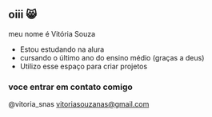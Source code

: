 ## oiii 😸

meu nome é Vitória Souza

- Estou estudando na alura
- cursando o último ano do ensino médio (graças a deus)
- Utilizo esse espaço para criar projetos
  
### voce entrar em contato comigo 
@vitoria_snas
vitoriasouzanas@gmail.com
  
